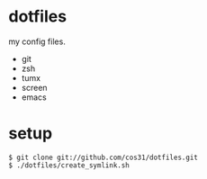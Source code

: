 # dotfiles #

my config files.

- git
- zsh
- tumx
- screen 
- emacs

# setup #

    $ git clone git://github.com/cos31/dotfiles.git
    $ ./dotfiles/create_symlink.sh
